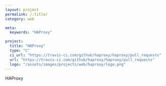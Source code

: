 ```yaml
---
layout: project
permalink: /:title/
category: web

meta:
  keywords: "HAProxy"

project:
  title: "HAProxy"
  type: "C"
  ci_url: "https://travis-ci.com/github/haproxy/haproxy/pull_requests"
  url: "https://travis-ci.com/github/haproxy/haproxy/pull_requests"
  logo: "/assets/images/projects/web/haproxy/logo.png"
---
```


<p>HAProxy</p>
